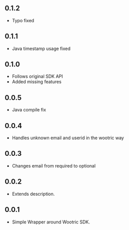 ## 0.1.2

* Typo fixed

## 0.1.1

* Java timestamp usage fixed

## 0.1.0

* Follows original SDK API 
* Added missing features 

## 0.0.5

* Java compile fix

## 0.0.4

* Handles unknown email and userid in the wootric way 

## 0.0.3

* Changes email from required to optional 

## 0.0.2

* Extends description.

## 0.0.1

* Simple Wrapper around Wootric SDK.
